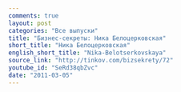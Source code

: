 ```yaml
---
comments: true
layout: post
categories: "Все выпуски"
title: "Бизнес-секреты: Ника Белоцерковская"
short_title: "Ника Белоцерковская"
english_short_title: "Nika-Belotserkovskaya"
source_link: "http://tinkov.com/bizsekrety/72"
youtube_id: "SeRd38qbZvc"
date: "2011-03-05"
---
```


